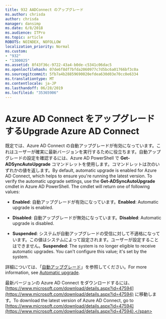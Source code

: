 ```yaml
---
title: 932 AADConnect のアップグレード
ms.author: chrisda
author: chrisda
manager: dansimp
ms.date: 6/8/2018
ms.audience: ITPro
ms.topic: article
ROBOTS: NOINDEX, NOFOLLOW
localization_priority: Normal
ms.custom:
- "932"
- "1300025"
ms.assetid: 8f43f36c-9722-43a4-b0de-c5341c06dac5
ms.openlocfilehash: 07de6f8df7bfda2060977c7d5bc6a01766bf3c0a
ms.sourcegitcommit: 5fb7a4b28859690020efdea630d03e70cc0e6334
ms.translationtype: MT
ms.contentlocale: ja-JP
ms.lasthandoff: 06/28/2019
ms.locfileid: "35365906"
---
```

# <a name="upgrade-azure-ad-connect"></a><span data-ttu-id="b3f83-102">Azure AD Connect をアップグレードする</span><span class="sxs-lookup"><span data-stu-id="b3f83-102">Upgrade Azure AD Connect</span></span>

<span data-ttu-id="b3f83-p101">既定では、Azure AD Connect の自動アップグレードが有効になっています。これはユーザーが確実に最新バージョンを実行するために役立ちます。自動アップグレードの設定を確認するには、Azure AD PowerShell で **Get-ADSyncAutoUpgrade** コマンドレットを使用します。コマンドレットは次のいずれかの値を返します。</span><span class="sxs-lookup"><span data-stu-id="b3f83-p101">By default, automatic upgrade is enabled for Azure AD Connect, which helps to ensure you're running the latest version. To verify the automatic upgrade settings, use the **Get-ADSyncAutoUpgrade** cmdlet in Azure AD PowerShell. The cmdlet will return one of following values:</span></span>

- <span data-ttu-id="b3f83-106">**Enabled**: 自動アップグレードが有効になっています。</span><span class="sxs-lookup"><span data-stu-id="b3f83-106">**Enabled**: Automatic upgrade is enabled.</span></span>

- <span data-ttu-id="b3f83-107">**Disabled**: 自動アップグレードが無効になっています。</span><span class="sxs-lookup"><span data-stu-id="b3f83-107">**Disabled**: Automatic upgrade is disabled.</span></span>

- <span data-ttu-id="b3f83-p102">**Suspended**: システムが自動アップグレードの受信に対して不適格になっています。この値はシステムによって設定されます。ユーザーが設定することはできません。</span><span class="sxs-lookup"><span data-stu-id="b3f83-p102">**Suspended**: The system is no longer eligible to receive automatic upgrades. You can't configure this value; it's set by the system.</span></span>

<span data-ttu-id="b3f83-110">詳細については、「[自動アップグレード](https://docs.microsoft.com/azure/active-directory/connect/active-directory-aadconnect-feature-automatic-upgrade)」を参照してください。</span><span class="sxs-lookup"><span data-stu-id="b3f83-110">For more information, see [Automatic upgrade](https://docs.microsoft.com/azure/active-directory/connect/active-directory-aadconnect-feature-automatic-upgrade).</span></span>

<span data-ttu-id="b3f83-111">最新バージョンの Azure AD Connect をダウンロードするには、[https://www.microsoft.com/download/details.aspx?id=47594](https://www.microsoft.com/download/details.aspx?id=47594) に移動します。</span><span class="sxs-lookup"><span data-stu-id="b3f83-111">To download the latest version of Azure AD Connect, go to [https://www.microsoft.com/download/details.aspx?id=47594](https://www.microsoft.com/download/details.aspx?id=47594).</span></span>
